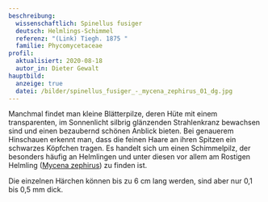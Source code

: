 ```yaml
---
beschreibung:
  wissenschaftlich: Spinellus fusiger
  deutsch: Helmlings-Schimmel
  referenz: "(Link) Tiegh. 1875 "
  familie: Phycomycetaceae
profil:
  aktualisiert: 2020-08-18
  autor_in: Dieter Gewalt
hauptbild:
  anzeige: true
  datei: /bilder/spinellus_fusiger_-_mycena_zephirus_01_dg.jpg
---
```

Manchmal findet man kleine Blätterpilze, deren Hüte mit einem transparenten, im Sonnenlicht silbrig glänzenden Strahlenkranz bewachsen sind und einen bezaubernd schönen Anblick bieten. Bei genauerem Hinschauen erkennt man, dass die feinen Haare an ihren Spitzen ein schwarzes Köpfchen tragen. Es handelt sich um einen Schimmelpilz, der besonders häufig an Helmlingen und unter diesen vor allem am Rostigen Helmling ([Mycena zephirus](/pilze/entries/mycena-zephirus-rostiger-helmling)) zu finden ist.

Die einzelnen Härchen können bis zu 6 cm lang werden, sind aber nur 0,1 bis 0,5 mm dick.